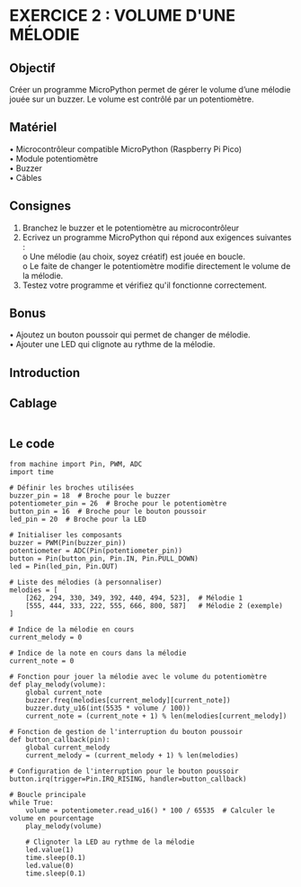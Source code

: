 # EXERCICE 2 : VOLUME D'UNE MÉLODIE 
## Objectif
Créer un programme MicroPython permet de gérer le volume d’une mélodie jouée sur un buzzer. Le 
volume est contrôlé par un potentiomètre.
## Matériel
• Microcontrôleur compatible MicroPython (Raspberry Pi Pico) \
• Module potentiomètre \
• Buzzer \
• Câbles 
## Consignes
1. Branchez le buzzer et le potentiomètre au microcontrôleur 
2. Ecrivez un programme MicroPython qui répond aux exigences suivantes :  \
o Une mélodie (au choix, soyez créatif) est jouée en boucle. \
o Le faite de changer le potentiomètre modifie directement le volume de la mélodie. 
3. Testez votre programme et vérifiez qu'il fonctionne correctement.
## Bonus
• Ajoutez un bouton poussoir qui permet de changer de mélodie. \
• Ajouter une LED qui clignote au rythme de la mélodie.
## Introduction

## Cablage
![]()
## Le code
```
from machine import Pin, PWM, ADC
import time

# Définir les broches utilisées
buzzer_pin = 18  # Broche pour le buzzer
potentiometer_pin = 26  # Broche pour le potentiomètre
button_pin = 16  # Broche pour le bouton poussoir
led_pin = 20  # Broche pour la LED

# Initialiser les composants
buzzer = PWM(Pin(buzzer_pin))
potentiometer = ADC(Pin(potentiometer_pin))
button = Pin(button_pin, Pin.IN, Pin.PULL_DOWN)
led = Pin(led_pin, Pin.OUT)

# Liste des mélodies (à personnaliser)
melodies = [
    [262, 294, 330, 349, 392, 440, 494, 523],  # Mélodie 1
    [555, 444, 333, 222, 555, 666, 800, 587]   # Mélodie 2 (exemple)
]

# Indice de la mélodie en cours
current_melody = 0

# Indice de la note en cours dans la mélodie
current_note = 0

# Fonction pour jouer la mélodie avec le volume du potentiomètre
def play_melody(volume):
    global current_note
    buzzer.freq(melodies[current_melody][current_note])
    buzzer.duty_u16(int(5535 * volume / 100))
    current_note = (current_note + 1) % len(melodies[current_melody])

# Fonction de gestion de l'interruption du bouton poussoir
def button_callback(pin):
    global current_melody
    current_melody = (current_melody + 1) % len(melodies)

# Configuration de l'interruption pour le bouton poussoir
button.irq(trigger=Pin.IRQ_RISING, handler=button_callback)

# Boucle principale
while True:
    volume = potentiometer.read_u16() * 100 / 65535  # Calculer le volume en pourcentage
    play_melody(volume)

    # Clignoter la LED au rythme de la mélodie
    led.value(1)
    time.sleep(0.1)
    led.value(0)
    time.sleep(0.1)

```
